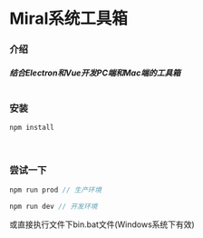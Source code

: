 # Miral系统工具箱

### 介绍
##### 结合Electron和Vue开发PC端和Mac端的工具箱<br/><br/>

### 安装
```javascript
npm install
```
<br/>

### 尝试一下
```javascript
npm run prod // 生产环境

npm run dev // 开发环境
```
或直接执行文件下bin.bat文件(Windows系统下有效)